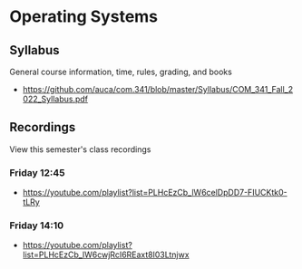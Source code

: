 Operating Systems
=================

## Syllabus

General course information, time, rules, grading, and books

* <https://github.com/auca/com.341/blob/master/Syllabus/COM_341_Fall_2022_Syllabus.pdf>

## Recordings

View this semester's class recordings

### Friday 12:45

* <https://youtube.com/playlist?list=PLHcEzCb_lW6celDpDD7-FIUCKtk0-tLRy>

### Friday 14:10

* <https://youtube.com/playlist?list=PLHcEzCb_lW6cwjRcI6REaxt8l03Ltnjwx>

